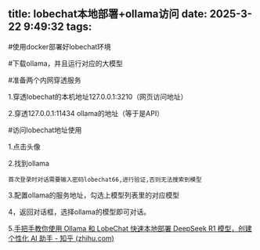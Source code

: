 title: lobechat本地部署+ollama访问
date: 2025-3-22 9:49:32
tags:
-----

#使用docker部署好lobechat环境

#下载ollama，并且运行对应的大模型

#准备两个内网穿透服务

1.穿透lobechat的本机地址127.0.0.1:3210（网页访问地址）

2.穿透127.0.0.1:11434 ollama的地址（等于是API）

#访问lobechat地址使用

1.点击头像

2.找到ollama

```
首次登录时对话需要输入密码lobechat66,进行验证,否则无法搜索到模型
```

3.配置ollama的服务地址，勾选上模型列表里的对应模型

4，返回对话框，选择ollama的模型即可对话。

5.[手把手教你使用 Ollama 和 LobeChat 快速本地部署 DeepSeek R1 模型，创建个性化 AI 助手 - 知乎 (zhihu.com)](https://zhuanlan.zhihu.com/p/21282110989)
